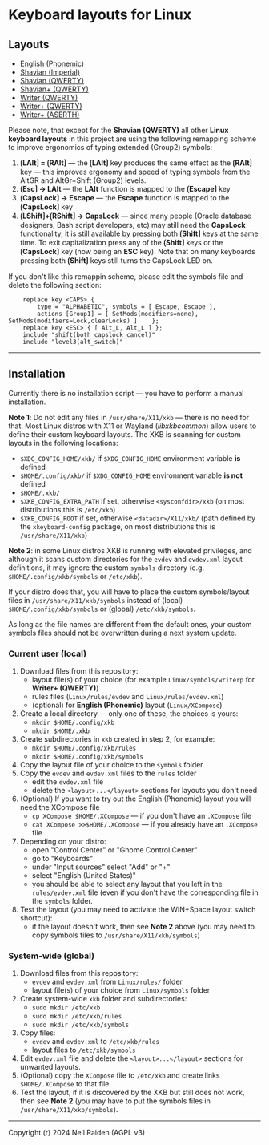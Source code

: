 # Keyboard layouts for Linux

## Layouts

 * [English (Phonemic)](Linux/docs/phonem.md)
 * [Shavian (Imperial)](Linux/docs/ShawImp.md)
 * [Shavian (QWERTY)](Linux/docs/ShawQ.md)
 * [Shavian+ (QWERTY)](Linux/docs/ShawPlus.md)
 * [Writer (QWERTY)](Linux/docs/writer.md)
 * [Writer+ (QWERTY)](Linux/docs/writer.md)
 * [Writer+ (ASERTH)](Linux/docs/writer.md)

Please note, that except for the **Shavian (QWERTY)** all other **Linux keyboard layouts** in this project are using the following remapping scheme to improve ergonomics of typing extended (Group2) symbols:

1. **⟮LAlt⟯ = ⟮RAlt⟯** — the **⟮LAlt⟯** key produces the same effect as the **⟮RAlt⟯** key — this improves ergonomy and speed of typing symbols from the AltGR and AltGr+Shift (Group2) levels.
2. **⟮Esc⟯ → LAlt** — the **LAlt** function is mapped to the **⟮Escape⟯** key
3. **⟮CapsLock⟯ → Escape** — the **Escape** function is mapped to the **⟮CapsLock⟯** key
4. **⟮LShift⟯+⟮RShift⟯ → CapsLock** — since many people (Oracle database designers, Bash script developers, etc) may still need the **CapsLock** functionality, it is still available by pressing both **⟮Shift⟯** keys at the same time. To exit capitalization press any of the **⟮Shift⟯** keys or the **⟮CapsLock⟯** key (now being an **ESC** key). Note that on many keyboards pressing both **⟮Shift⟯** keys still turns the CapsLock LED on.

If you don't like this remappin scheme, please edit the symbols file and delete the following section:
```
    replace key <CAPS> {
        type = "ALPHABETIC", symbols = [ Escape, Escape ],
        actions [Group1] = [ SetMods(modifiers=none), SetMods(modifiers=Lock,clearLocks) ]    };
    replace key <ESC> { [ Alt_L, Alt_L ] };
    include "shift(both_capslock_cancel)"
    include "level3(alt_switch)"
```

-----

## Installation

Currently there is no installation script — you have to perform a manual installation.

**Note 1**: Do not edit any files in `/usr/share/X11/xkb` — there is no need for that. Most Linux distros with X11 or Wayland (_libxkbcommon_) allow users to define their custom keyboard layouts. The XKB is scanning for custom  layouts in the following locations:  

 * `$XDG_CONFIG_HOME/xkb/` if `$XDG_CONFIG_HOME` environment variable **is** defined  
 * `$HOME/.config/xkb/` if `$XDG_CONFIG_HOME` environment variable **is not** defined  
 * `$HOME/.xkb/`  
 * `$XKB_CONFIG_EXTRA_PATH` if set, otherwise `<sysconfdir>/xkb` (on most distributions this is `/etc/xkb`)  
 * `$XKB_CONFIG_ROOT` if set, otherwise `<datadir>/X11/xkb/` (path defined by the `xkeyboard-config` package, on most distributions this is `/usr/share/X11/xkb`)  

**Note 2**: in some Linux distros XKB is running with elevated privileges, and although it scans custom directories for the `evdev` and `evdev.xml` layout definitions, it may ignore the custom `symbols` directory (e.g. `$HOME/.config/xkb/symbols` or `/etc/xkb`).  

If your distro does that, you will have to place the custom symbols/layout files in `/usr/share/X11/xkb/symbols` instead of (local) `$HOME/.config/xkb/symbols` or (global) `/etc/xkb/symbols`.  

As long as the file names are different from the default ones, your custom symbols files should not be overwritten during a next system update.

### Current user (local)

1. Download files from this repository:
    * layout file(s) of your choice (for example `Linux/symbols/writerp` for **Writer+ (QWERTY)**)
    * rules files (`Linux/rules/evdev` and `Linux/rules/evdev.xml`)
    * (optional) for **English (Phonemic)** layout (`Linux/XCompose`)
2. Create a local directory — only one of these, the choices is yours:
    * `mkdir $HOME/.config/xkb`
    * `mkdir $HOME/.xkb`
3. Create subdirectories in `xkb` created in step 2, for example:
    * `mkdir $HOME/.config/xkb/rules`
    * `mkdir $HOME/.config/xkb/symbols`
4. Copy the layout file of your choice to the `symbols` folder
5. Copy the `evdev` and `evdev.xml` files to the `rules` folder
    * edit the `evdev.xml` file
    * delete the `<layout>...</layout>` sections for layouts you don't need
6. (Optional) If you want to try out the English (Phonemic) layout you will need the XCompose file
    * `cp XCompose $HOME/.XCompose` — if you don't have an `.XCompose` file
    * `cat XCompose >>$HOME/.XCompose` — if you already have an `.XCompose` file
7. Depending on your distro:
    * open "Control Center" or "Gnome Control Center"
    * go to "Keyboards"
    * under "Input sources" select "Add" or "+" 
    * select "English (United States)"
    * you should be able to select any layout that you left in the `rules/evdev.xml` file (even if you don't have the corresponding file in the `symbols` folder.
8. Test the layout (you may need to activate the WIN+Space layout switch shortcut):
    * if the layout doesn't work, then see **Note 2** above (you may need to copy symbols files to `/usr/share/X11/xkb/symbols`)

### System-wide (global)

1. Download files from this repository:
    * `evdev` and `evdev.xml` from `Linux/rules/` folder
    * layout file(s) of your choice from `Linux/symbols` folder
2. Create system-wide `xkb` folder and subdirectories:
    * `sudo mkdir /etc/xkb`
    * `sudo mkdir /etc/xkb/rules`
    * `sudo mkdir /etc/xkb/symbols`
3. Copy files:
    * `evdev` and `evdev.xml` to `/etc/xkb/rules`
    * layout files to `/etc/xkb/symbols`
4. Edit `evdev.xml` file and delete the `<layout>...</layout>` sections for unwanted layouts.
5. (Optional) copy the `XCompose` file to `/etc/xkb` and create links `$HOME/.XCompose` to that file. 
6. Test the layout, if it is discovered by the XKB but still does not work, then see **Note 2** (you may have to put the symbols files in `/usr/share/X11/xkb/symbols`).

-----
Copyright (r) 2024 Neil Raiden (AGPL v3)
